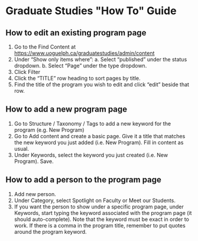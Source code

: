 # Graduate Studies "How To" Guide


## How to edit an existing program page

1.	Go to the Find Content at https://www.uoguelph.ca/graduatestudies/admin/content
2.	Under “Show only items where”:
   a.	Select “published” under the status dropdown.
   b.	Select “Page” under the type dropdown.
3.	Click Filter
4.	Click the “TITLE” row heading to sort pages by title.
5.	Find the title of the program you wish to edit and click “edit” beside that row.

## How to add a new program page

1. Go to Structure / Taxonomy / Tags to add a new keyword for the program (e.g. New Program)
2. Go to Add content and create a basic page. Give it a title that matches the new keyword you just added (i.e. New Program). Fill in content as usual. 
3. Under Keywords, select the keyword you just created (i.e. New Program). Save.

## How to add a person to the program page

1. Add new person.
2. Under Category, select Spotlight on Faculty or Meet our Students.
3. If you want the person to show under a specific program page, under Keywords, start typing the keyword associated with the program page (it should auto-complete). Note that the keyword must be exact in order to work. If there is a comma in the program title, remember to put quotes around the program keyword.
